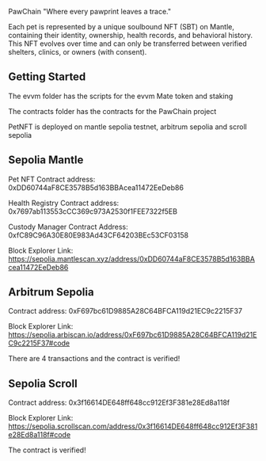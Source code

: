 PawChain "Where every pawprint leaves a trace."

Each pet is represented by a unique soulbound NFT (SBT) on Mantle, containing their identity, ownership, health records, and behavioral history. This NFT evolves over time and can only be transferred between verified shelters, clinics, or owners (with consent).

## Getting Started
The evvm folder has the scripts for the evvm Mate token and staking

The contracts folder has the contracts for the PawChain project

PetNFT is deployed on mantle sepolia testnet, arbitrum sepolia and scroll sepolia

## Sepolia Mantle
Pet NFT Contract address: 0xDD60744aF8CE3578B5d163BBAcea11472EeDeb86

Health Registry Contract address: 0x7697ab113553cCC369c973A2530f1FEE7322f5EB

Custody Manager Contract Address: 0xfC89C96A30E80E983Ad43CF64203BEc53CF03158

Block Explorer Link: https://sepolia.mantlescan.xyz/address/0xDD60744aF8CE3578B5d163BBAcea11472EeDeb86

## Arbitrum Sepolia
Contract address: 0xF697bc61D9885A28C64BFCA119d21EC9c2215F37

Block Explorer Link: https://sepolia.arbiscan.io/address/0xF697bc61D9885A28C64BFCA119d21EC9c2215F37#code

There are 4 transactions and the contract is verified!

## Sepolia Scroll
Contract address: 0x3f16614DE648ff648cc912Ef3F381e28Ed8a118f

Block Explorer Link: https://sepolia.scrollscan.com/address/0x3f16614DE648ff648cc912Ef3F381e28Ed8a118f#code

The contract is verified!
